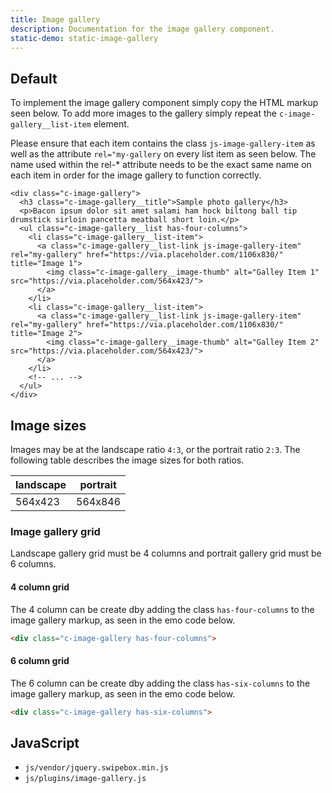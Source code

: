 ```yaml
---
title: Image gallery
description: Documentation for the image gallery component.
static-demo: static-image-gallery
---
```


## Default

To implement the image gallery component simply copy the HTML markup seen below. To add more images to the gallery simply repeat the `c-image-gallery__list-item` element.

Please ensure that each item contains the class `js-image-gallery-item` as well as the attribute `rel="my-gallery` on every list item as seen below. The name used within the rel-* attribute needs to be the exact same name on each item in order for the image gallery to function correctly. 

```html_example
<div class="c-image-gallery">
  <h3 class="c-image-gallery__title">Sample photo gallery</h3>
  <p>Bacon ipsum dolor sit amet salami ham hock biltong ball tip drumstick sirloin pancetta meatball short loin.</p>
  <ul class="c-image-gallery__list has-four-columns">
    <li class="c-image-gallery__list-item">
      <a class="c-image-gallery__list-link js-image-gallery-item" rel="my-gallery" href="https://via.placeholder.com/1106x830/" title="Image 1">
        <img class="c-image-gallery__image-thumb" alt="Galley Item 1" src="https://via.placeholder.com/564x423/">
      </a>
    </li>
    <li class="c-image-gallery__list-item">
      <a class="c-image-gallery__list-link js-image-gallery-item" rel="my-gallery" href="https://via.placeholder.com/1106x830/" title="Image 2">
        <img class="c-image-gallery__image-thumb" alt="Galley Item 2" src="https://via.placeholder.com/564x423/">
      </a>
    </li>
    <!-- ... -->
  </ul>
</div>
```

## Image sizes

Images may be at the landscape ratio `4:3`, or the portrait ratio `2:3`. The following table describes the image sizes for both ratios.

landscape | portrait
------------------|----------------
 564x423  | 564x846

 ### Image gallery grid

Landscape gallery grid must be 4 columns and portrait gallery grid must be 6 columns. 

#### 4 column grid
The 4 column can be create dby adding the class `has-four-columns` to the image gallery markup, as seen in the emo code below.

```html
<div class="c-image-gallery has-four-columns">
```

#### 6 column grid

The 6 column can be create dby adding the class `has-six-columns` to the image gallery markup, as seen in the emo code below.

```html
<div class="c-image-gallery has-six-columns">
```



## JavaScript

- `js/vendor/jquery.swipebox.min.js`
- `js/plugins/image-gallery.js`
